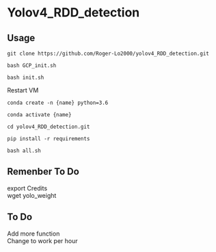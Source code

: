 # Yolov4_RDD_detection  
## Usage
`git clone https://github.com/Roger-Lo2000/yolov4_RDD_detection.git`  
  
`bash GCP_init.sh`  
  
`bash init.sh`  
  
Restart VM  
  
`conda create -n {name} python=3.6`  
  
`conda activate {name}`  
  
`cd yolov4_RDD_detection.git`  
  
`pip install -r requirements`
  
`bash all.sh`  
  
## Remenber To Do
export Credits  
wget yolo_weight
## To Do  
Add more function  
Change to work per hour
